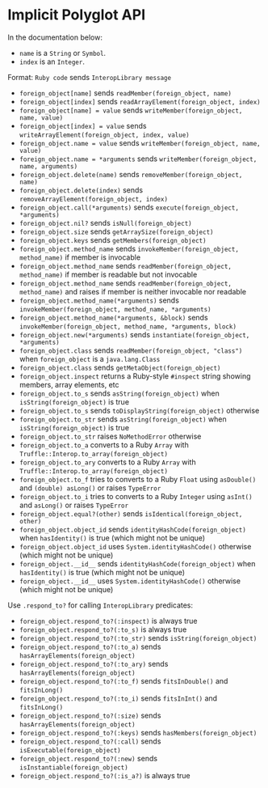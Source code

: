 <!-- Generated by spec/truffle/interop/special_forms_spec.rb -->

# Implicit Polyglot API

In the documentation below:
* `name` is a `String` or `Symbol`.
* `index` is an `Integer`.

Format: `Ruby code` sends `InteropLibrary message`

- `foreign_object[name]` sends `readMember(foreign_object, name)`
- `foreign_object[index]` sends `readArrayElement(foreign_object, index)`
- `foreign_object[name] = value` sends `writeMember(foreign_object, name, value)`
- `foreign_object[index] = value` sends `writeArrayElement(foreign_object, index, value)`
- `foreign_object.name = value` sends `writeMember(foreign_object, name, value)`
- `foreign_object.name = *arguments` sends `writeMember(foreign_object, name, arguments)`
- `foreign_object.delete(name)` sends `removeMember(foreign_object, name)`
- `foreign_object.delete(index)` sends `removeArrayElement(foreign_object, index)`
- `foreign_object.call(*arguments)` sends `execute(foreign_object, *arguments)`
- `foreign_object.nil?` sends `isNull(foreign_object)`
- `foreign_object.size` sends `getArraySize(foreign_object)`
- `foreign_object.keys` sends `getMembers(foreign_object)`
- `foreign_object.method_name` sends `invokeMember(foreign_object, method_name)` if member is invocable
- `foreign_object.method_name` sends `readMember(foreign_object, method_name)` if member is readable but not invocable
- `foreign_object.method_name` sends `readMember(foreign_object, method_name)` and raises if member is neither invocable nor readable
- `foreign_object.method_name(*arguments)` sends `invokeMember(foreign_object, method_name, *arguments)`
- `foreign_object.method_name(*arguments, &block)` sends `invokeMember(foreign_object, method_name, *arguments, block)`
- `foreign_object.new(*arguments)` sends `instantiate(foreign_object, *arguments)`
- `foreign_object.class` sends `readMember(foreign_object, "class")` when `foreign_object` is a `java.lang.Class`
- `foreign_object.class` sends `getMetaObject(foreign_object)`
- `foreign_object.inspect` returns a Ruby-style `#inspect` string showing members, array elements, etc
- `foreign_object.to_s` sends `asString(foreign_object)` when `isString(foreign_object)` is true
- `foreign_object.to_s` sends `toDisplayString(foreign_object)` otherwise
- `foreign_object.to_str` sends `asString(foreign_object)` when `isString(foreign_object)` is true
- `foreign_object.to_str` raises `NoMethodError` otherwise
- `foreign_object.to_a` converts to a Ruby `Array` with `Truffle::Interop.to_array(foreign_object)`
- `foreign_object.to_ary` converts to a Ruby `Array` with `Truffle::Interop.to_array(foreign_object)`
- `foreign_object.to_f` tries to converts to a Ruby `Float` using `asDouble()` and `(double) asLong()` or raises `TypeError`
- `foreign_object.to_i` tries to converts to a Ruby `Integer` using `asInt()` and `asLong()` or raises `TypeError`
- `foreign_object.equal?(other)` sends `isIdentical(foreign_object, other)`
- `foreign_object.object_id` sends `identityHashCode(foreign_object)` when `hasIdentity()` is true (which might not be unique)
- `foreign_object.object_id` uses `System.identityHashCode()` otherwise (which might not be unique)
- `foreign_object.__id__` sends `identityHashCode(foreign_object)` when `hasIdentity()` is true (which might not be unique)
- `foreign_object.__id__` uses `System.identityHashCode()` otherwise (which might not be unique)

Use `.respond_to?` for calling `InteropLibrary` predicates:
- `foreign_object.respond_to?(:inspect)` is always true
- `foreign_object.respond_to?(:to_s)` is always true
- `foreign_object.respond_to?(:to_str)` sends `isString(foreign_object)`
- `foreign_object.respond_to?(:to_a)` sends `hasArrayElements(foreign_object)`
- `foreign_object.respond_to?(:to_ary)` sends `hasArrayElements(foreign_object)`
- `foreign_object.respond_to?(:to_f)` sends `fitsInDouble()` and `fitsInLong()`
- `foreign_object.respond_to?(:to_i)` sends `fitsInInt()` and `fitsInLong()`
- `foreign_object.respond_to?(:size)` sends `hasArrayElements(foreign_object)`
- `foreign_object.respond_to?(:keys)` sends `hasMembers(foreign_object)`
- `foreign_object.respond_to?(:call)` sends `isExecutable(foreign_object)`
- `foreign_object.respond_to?(:new)` sends `isInstantiable(foreign_object)`
- `foreign_object.respond_to?(:is_a?)` is always true
